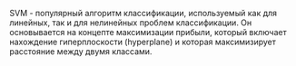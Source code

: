 SVM - популярный алгоритм классификации, используемый как для линейных, так и для нелинейных проблем классификации. Он основывается на концепте максимизации прибыли, который включает нахождение гиперплоскости (hyperplane) и которая максимизирует расстояние между двумя классами.